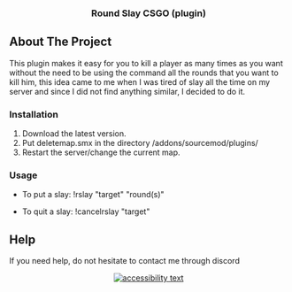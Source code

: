 <p align="center">

  <h3 align="center">Round Slay CSGO (plugin)</h3>
</p>


<!-- ABOUT THE PROJECT -->
## About The Project


This plugin makes it easy for you to kill a player as many times as you want without the need to be using the command all the rounds that you want to kill him, this idea came to me when I was tired of slay all the time on my server and since I did not find anything similar, I decided to do it.

### Installation

1. Download the latest version.
2. Put deletemap.smx in the directory /addons/sourcemod/plugins/
3. Restart the server/change the current map.


### Usage

- To put a slay: !rslay "target" "round(s)"
  
- To quit a slay: !cancelrslay "target"


## Help
If you need help, do not hesitate to contact me through discord

<p align="center">
  <a href="https://discordapp.com/users/733233558113615936">
  <img src="https://discord.c99.nl/widget/theme-1/733233558113615936.png" alt="accessibility text">
</p>
